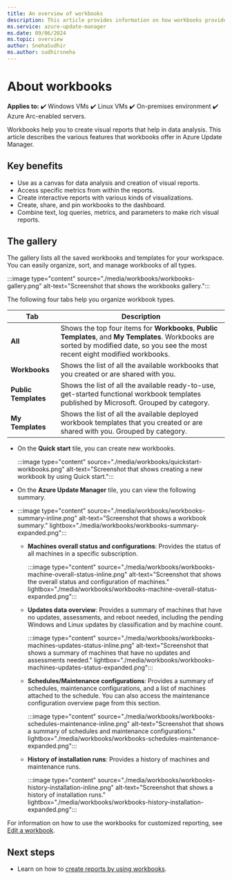 ```yaml
---
title: An overview of workbooks
description: This article provides information on how workbooks provide a flexible canvas for data analysis and the creation of rich visual reports.
ms.service: azure-update-manager
ms.date: 09/06/2024
ms.topic: overview
author: SnehaSudhir 
ms.author: sudhirsneha
---
```


# About workbooks

**Applies to:** :heavy_check_mark: Windows VMs :heavy_check_mark: Linux VMs :heavy_check_mark: On-premises environment :heavy_check_mark: Azure Arc-enabled servers.

Workbooks help you to create visual reports that help in data analysis. This article describes the various features that workbooks offer in Azure Update Manager.

## Key benefits

- Use as a canvas for data analysis and creation of visual reports.
- Access specific metrics from within the reports.
- Create interactive reports with various kinds of visualizations.
- Create, share, and pin workbooks to the dashboard.
- Combine text, log queries, metrics, and parameters to make rich visual reports.

## The gallery

The gallery lists all the saved workbooks and templates for your workspace. You can easily organize, sort, and manage workbooks of all types.

   :::image type="content" source="./media/workbooks/workbooks-gallery.png" alt-text="Screenshot that shows the workbooks gallery.":::

The following four tabs help you organize workbook types.

   | Tab              | Description                                       |
   |------------------|---------------------------------------------------|
   | **All** | Shows the top four items for **Workbooks**, **Public Templates**, and **My Templates**. Workbooks are sorted by modified date, so you see the most recent eight modified workbooks.|
   | **Workbooks** | Shows the list of all the available workbooks that you created or are shared with you. |
   | **Public Templates** | Shows the list of all the available ready-to-use, get-started functional workbook templates published by Microsoft. Grouped by category. |
   | **My Templates** | Shows the list of all the available deployed workbook templates that you created or are shared with you. Grouped by category. |

- On the **Quick start** tile, you can create new workbooks.

  :::image type="content" source="./media/workbooks/quickstart-workbooks.png" alt-text="Screenshot that shows creating a new workbook by using Quick start.":::

- On the **Azure Update Manager** tile, you can view the following summary.
- 
  :::image type="content" source="./media/workbooks/workbooks-summary-inline.png" alt-text="Screenshot that shows a workbook summary." lightbox="./media/workbooks/workbooks-summary-expanded.png":::
 
   - **Machines overall status and configurations**: Provides the status of all machines in a specific subscription.

     :::image type="content" source="./media/workbooks/workbooks-machine-overall-status-inline.png" alt-text="Screenshot that shows the overall status and configuration of machines." lightbox="./media/workbooks/workbooks-machine-overall-status-expanded.png":::

   - **Updates data overview**: Provides a summary of machines that have no updates, assessments, and reboot needed, including the pending Windows and Linux updates by classification and by machine count.

     :::image type="content" source="./media/workbooks/workbooks-machines-updates-status-inline.png" alt-text="Screenshot that shows a summary of machines that have no updates and assessments needed." lightbox="./media/workbooks/workbooks-machines-updates-status-expanded.png":::
      
   - **Schedules/Maintenance configurations**: Provides a summary of schedules, maintenance configurations, and a list of machines attached to the schedule. You can also access the maintenance configuration overview page from this section.
   
     :::image type="content" source="./media/workbooks/workbooks-schedules-maintenance-inline.png" alt-text="Screenshot that shows a summary of schedules and maintenance configurations." lightbox="./media/workbooks/workbooks-schedules-maintenance-expanded.png":::

   - **History of installation runs**: Provides a history of machines and maintenance runs.

     :::image type="content" source="./media/workbooks/workbooks-history-installation-inline.png" alt-text="Screenshot that shows a history of installation runs." lightbox="./media/workbooks/workbooks-history-installation-expanded.png":::

For information on how to use the workbooks for customized reporting, see [Edit a workbook](manage-workbooks.md#edit-a-workbook).

## Next steps

- Learn on how to [create reports by using workbooks](manage-workbooks.md).
